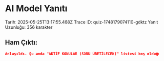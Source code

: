 # AI Model Yanıtı

Tarih: 2025-05-25T13:17:55.468Z
Trace ID: quiz-1748179074110-gdktz
Yanıt Uzunluğu: 356 karakter

## Ham Çıktı:
```json
Anlaşıldı. Şu anda "AKTİF KONULAR (SORU ÜRETİLECEK)" listesi boş olduğu için soru üretemiyorum. Lütfen soru üretilecek aktif konuları ve her konu için istenen soru sayısını belirtin. Ardından, ilgili eğitim içeriğini ({{DOCUMENT_TEXT}}) sağlayın. Bu bilgileri aldıktan sonra, belirtilen kurallara ve formata uygun olarak 10 adet test sorusu oluşturacağım.

```
